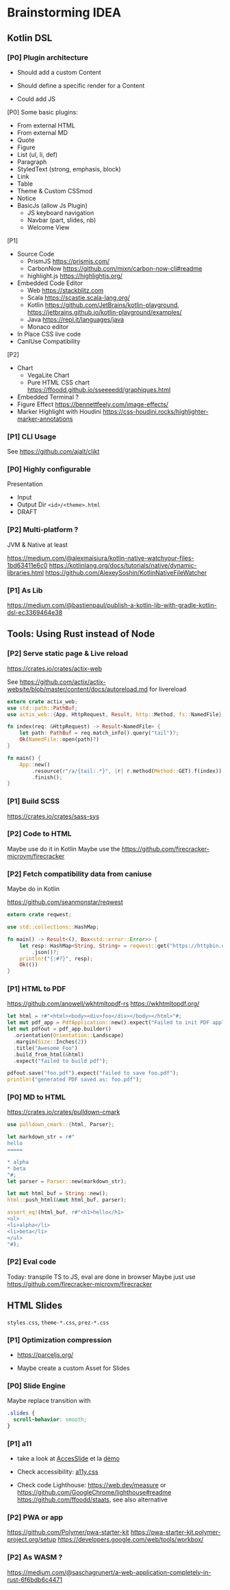 Brainstorming IDEA
===

Kotlin DSL
---

### [P0] Plugin architecture

- Should add a custom Content
- Should define a specific render for a Content

- Could add JS 

[P0] Some basic plugins:

* From external HTML
* From external MD
* Quote
* Figure
* List (ul, li, def)
* Paragraph
* StyledText (strong, emphasis, block)
* Link
* Table
* Theme & Custom CSSmod
* Notice
* BasicJs (allow Js Plugin)
  * JS keyboard navigation
  * Navbar (part, slides, nb)
  * Welcome View

[P1]

* Source Code
  * PrismJS <https://prismjs.com/>
  * CarbonNow <https://github.com/mixn/carbon-now-cli#readme>
  * highlight.js <https://highlightjs.org/>
* Embedded Code Editor 
  * Web <https://stackblitz.com>
  * Scala <https://scastie.scala-lang.org/>
  * Kotlin <https://github.com/JetBrains/kotlin-playground>, <https://jetbrains.github.io/kotlin-playground/examples/>
  * Java <https://repl.it/languages/java>
  * Monaco editor
* In Place CSS live code
* CanIUse Compatibility

[P2]

* Chart
  * VegaLite Chart
  * Pure HTML CSS chart <https://ffoodd.github.io/sseeeedd/graphiques.html>
* Embedded Terminal ?
* Figure Effect <https://bennettfeely.com/image-effects/>
* Marker Highlight with Houdini <https://css-houdini.rocks/highlighter-marker-annotations>

### [P1] CLI Usage

See <https://github.com/ajalt/clikt>


### [P0] Highly configurable


Presentation
 - Input
 - Output Dir `<id>/<theme>.html`
 - DRAFT

### [P2] Multi-platform ?

JVM & Native at least

<https://medium.com/@alexmaisiura/kotlin-native-watchyour-files-1bd63411e6c0>
<https://kotlinlang.org/docs/tutorials/native/dynamic-libraries.html>
<https://github.com/AlexeySoshin/KotlinNativeFileWatcher>

### [P1] As Lib 

<https://medium.com/@bastienpaul/publish-a-kotlin-lib-with-gradle-kotlin-dsl-ec3369464e38>

Tools: Using Rust instead of Node
---

### [P2] Serve static page & Live reload

<https://crates.io/crates/actix-web>

See <https://github.com/actix/actix-website/blob/master/content/docs/autoreload.md> for livereload

```rust
extern crate actix_web;
use std::path::PathBuf;
use actix_web::{App, HttpRequest, Result, http::Method, fs::NamedFile};

fn index(req: &HttpRequest) -> Result<NamedFile> {
    let path: PathBuf = req.match_info().query("tail")?;
    Ok(NamedFile::open(path)?)
}

fn main() {
    App::new()
        .resource(r"/a/{tail:.*}", |r| r.method(Method::GET).f(index))
        .finish();
}
```

### [P1] Build SCSS

<https://crates.io/crates/sass-sys>

### [P2] Code to HTML 

Maybe use do it in Kotlin
Maybe use the <https://github.com/firecracker-microvm/firecracker>

### [P2] Fetch compatibility data from caniuse

Maybe do in Kotlin

<https://github.com/seanmonstar/reqwest>

```rust
extern crate reqwest;

use std::collections::HashMap;

fn main() -> Result<(), Box<std::error::Error>> {
    let resp: HashMap<String, String> = reqwest::get("https://httpbin.org/ip")?
        .json()?;
    println!("{:#?}", resp);
    Ok(())
}
```

### [P1] HTML to PDF

<https://github.com/anowell/wkhtmltopdf-rs>
<https://wkhtmltopdf.org/>

```rust
let html = r#"<html><body><div>foo</div></body></html>"#;
let mut pdf_app = PdfApplication::new().expect("Failed to init PDF application");
let mut pdfout = pdf_app.builder()
  .orientation(Orientation::Landscape)
  .margin(Size::Inches(2))
  .title("Awesome Foo")
  .build_from_html(&html)
  .expect("failed to build pdf");

pdfout.save("foo.pdf").expect("failed to save foo.pdf");
println!("generated PDF saved as: foo.pdf");
```

### [P0] MD to HTML

<https://crates.io/crates/pulldown-cmark>

```rust
use pulldown_cmark::{html, Parser};

let markdown_str = r#"
hello
=====

* alpha
* beta
"#;
let parser = Parser::new(markdown_str);

let mut html_buf = String::new();
html::push_html(&mut html_buf, parser);

assert_eq!(html_buf, r#"<h1>hello</h1>
<ul>
<li>alpha</li>
<li>beta</li>
</ul>
"#);
```

### [P2] Eval code

Today: transpile TS to JS, eval are done in browser
Maybe just use <https://github.com/firecracker-microvm/firecracker>


HTML Slides
---

`styles.css`, `theme-*.css`, `prez-*.css`

### [P1] Optimization compression

* <https://parceljs.org/>

* Maybe create a custom Asset for Slides


### [P0] Slide Engine


Maybe replace transition with  

```css
.slides {
  scroll-behavior: smooth;
}
``` 

### [P1] a11

* take a look at [AccesSlide](https://github.com/access42/AccesSlide) et la [démo](https://accesslide.net/)

* Check accessibility: [a11y.css](https://ffoodd.github.io/a11y.css/index.html)


* Check code
Lighthouse: <https://web.dev/measure> or <https://github.com/GoogleChrome/lighthouse#readme>
<https://github.com/ffoodd/staats>, see also alternative


### [P2] PWA or app

<https://github.com/Polymer/pwa-starter-kit> 
<https://pwa-starter-kit.polymer-project.org/setup>
<https://developers.google.com/web/tools/workbox/>


### [P2] As WASM ?

<https://medium.com/@saschagrunert/a-web-application-completely-in-rust-6f6bdb6c4471>
